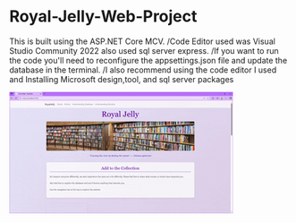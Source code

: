 # Royal-Jelly-Web-Project
This is built using the ASP.NET Core MCV. 
/Code Editor used was Visual Studio Community 2022 also used sql server express.
/If you want to run the code you'll need to reconfigure the appsettings.json file and update the database in the terminal.
/I also recommend using the code editor I used and Installing Microsoft design,tool, and sql server packages 

![](https://github.com/J-Carpenter-is-in-Laputa/Royal-Jelly-Web-Project/blob/main/RJ_Web.gif)
